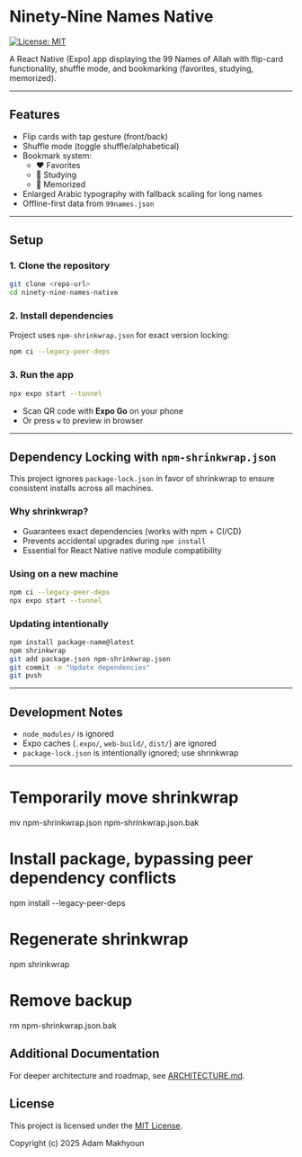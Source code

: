 # Ninety-Nine Names Native
[![License: MIT](https://img.shields.io/badge/License-MIT-yellow.svg)](LICENSE)

A React Native (Expo) app displaying the 99 Names of Allah with flip-card functionality, shuffle mode, and bookmarking (favorites, studying, memorized).

---

## Features

- Flip cards with tap gesture (front/back)
- Shuffle mode (toggle shuffle/alphabetical)
- Bookmark system:
  - ❤️ Favorites
  - 📖 Studying
  - 🧠 Memorized
- Enlarged Arabic typography with fallback scaling for long names
- Offline-first data from `99names.json`

---

## Setup

### 1. Clone the repository
```bash
git clone <repo-url>
cd ninety-nine-names-native
```

### 2. Install dependencies
Project uses `npm-shrinkwrap.json` for exact version locking:
```bash
npm ci --legacy-peer-deps
```

### 3. Run the app
```bash
npx expo start --tunnel
```
- Scan QR code with **Expo Go** on your phone
- Or press `w` to preview in browser

---

## Dependency Locking with `npm-shrinkwrap.json`

This project ignores `package-lock.json` in favor of shrinkwrap to ensure consistent installs across all machines.

### Why shrinkwrap?
- Guarantees exact dependencies (works with npm + CI/CD)
- Prevents accidental upgrades during `npm install`
- Essential for React Native native module compatibility

### Using on a new machine
```bash
npm ci --legacy-peer-deps
npx expo start --tunnel
```

### Updating intentionally
```bash
npm install package-name@latest
npm shrinkwrap
git add package.json npm-shrinkwrap.json
git commit -m "Update dependencies"
git push
```

---

## Development Notes

- `node_modules/` is ignored
- Expo caches (`.expo/`, `web-build/`, `dist/`) are ignored
- `package-lock.json` is intentionally ignored; use shrinkwrap

---

# Temporarily move shrinkwrap
mv npm-shrinkwrap.json npm-shrinkwrap.json.bak

# Install package, bypassing peer dependency conflicts
npm install <package-name> --legacy-peer-deps

# Regenerate shrinkwrap
npm shrinkwrap

# Remove backup
rm npm-shrinkwrap.json.bak

## Additional Documentation

For deeper architecture and roadmap, see [ARCHITECTURE.md](ARCHITECTURE.md).

## License

This project is licensed under the [MIT License](LICENSE).

Copyright (c) 2025 Adam Makhyoun
